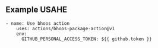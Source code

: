 
## Example USAHE

    - name: Use bhoos action
        uses: actions/bhoos-package-action@v1
        env:
          GITHUB_PERSONAL_ACCESS_TOKEN: ${{ github.token }}
